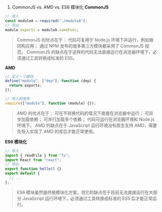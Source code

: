 1. CommonJS vs. AMD vs. ES6 模块化
   **CommonJS**

```javascript
// 导入
const moduleA = required("./moduleA");
// 导出
module.exports = moduleA.someFunc;
```

> CommonJS 的优点在于：
> 代码可复用于 Node.js 环境下并运行，例如做同构应用；
> 通过 NPM 发布的很多第三方模块都采用了 CommonJS 规范。
> CommonJS 的缺点在于这样的代码无法直接运行在浏览器环境下，必须通过工具转换成标准的 ES5。

**AMD**

```javascript
// 定义一个模块
define("module", ["dep"], function (dep) {
  return exports;
});

// 导入和使用
require(["module"], function (module) {});
```

> AMD 的优点在于：
> 可在不转换代码的情况下直接在浏览器中运行；
> 可异步加载依赖；
> 可并行加载多个依赖；
> 代码可运行在浏览器环境和 Node.js 环境下。
> AMD 的缺点在于 JavaScript 运行环境没有原生支持 AMD，需要先导入实现了 AMD 的库后才能正常使用。

**ES6 模块化**

```javascript
// 导入
import { readFile } from "fs";
import React from "react";
// 导出
export function hello() {}
export default {
  // ...
};
```

> ES6 模块虽然是终极模块化方案，但它的缺点在于目前无法直接运行在大部分 JavaScript 运行环境下，必须通过工具转换成标准的 ES5 后才能正常运行。
